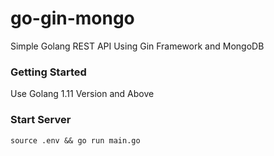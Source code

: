 # go-gin-mongo
Simple Golang REST API Using Gin Framework and MongoDB

### Getting Started
Use Golang 1.11 Version and Above

### Start Server
```
source .env && go run main.go
```
